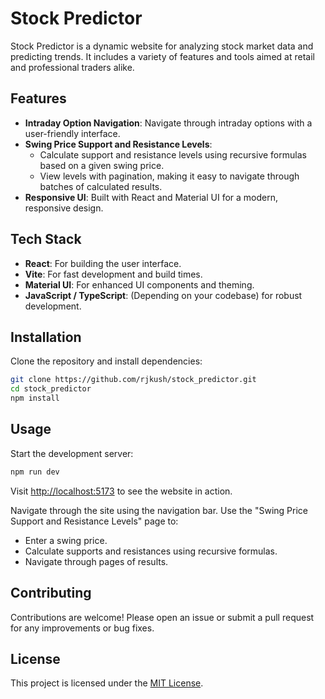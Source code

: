 # Stock Predictor

Stock Predictor is a dynamic website for analyzing stock market data and predicting trends. It includes a variety of features and tools aimed at retail and professional traders alike.

## Features

- **Intraday Option Navigation**: Navigate through intraday options with a user-friendly interface.
- **Swing Price Support and Resistance Levels**: 
  - Calculate support and resistance levels using recursive formulas based on a given swing price.
  - View levels with pagination, making it easy to navigate through batches of calculated results.
- **Responsive UI**: Built with React and Material UI for a modern, responsive design.

## Tech Stack

- **React**: For building the user interface.
- **Vite**: For fast development and build times.
- **Material UI**: For enhanced UI components and theming.
- **JavaScript / TypeScript**: (Depending on your codebase) for robust development.

## Installation

Clone the repository and install dependencies:

```bash
git clone https://github.com/rjkush/stock_predictor.git
cd stock_predictor
npm install
```

## Usage

Start the development server:

```bash
npm run dev
```

Visit [http://localhost:5173](http://localhost:5173) to see the website in action.

Navigate through the site using the navigation bar. Use the "Swing Price Support and Resistance Levels" page to:

- Enter a swing price.
- Calculate supports and resistances using recursive formulas.
- Navigate through pages of results.

## Contributing

Contributions are welcome! Please open an issue or submit a pull request for any improvements or bug fixes.

## License

This project is licensed under the [MIT License](LICENSE).
